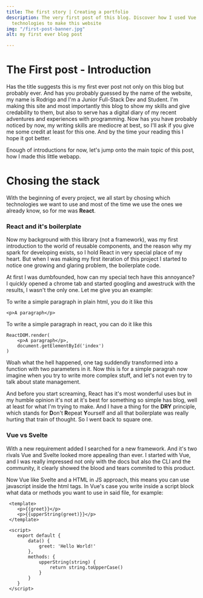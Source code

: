 ```yaml
---
title: The first story | Creating a portfolio
description: The very first post of this blog. Discover how I used Vue and it's associated
  technologies to make this website
img: "/first-post-banner.jpg"
alt: my first ever blog post

---
```

# The First post - Introduction

Has the title suggests this is my first ever post not only on this blog but probably ever. And has you probably guessed by the name of the website, my name is Rodrigo and I'm a Junior Full-Stack Dev and Student. I'm making this site and most importantly this blog to show my skills and give credability to them, but also to serve has a digital diary of my recent adventures and experiences with programming. Now has you have probably noticed by now, my writing skills are mediocre at best, so I'll ask if you give me some credit at least for this one. And by the time your reading this I hope it got better.

Enough of introductions for now, let's jump onto the main topic of this post, how I made this little webapp.

# Chosing the stack

With the beginning of every project, we all start by chosing which technologies we want to use and most of the time we use the ones we already know, so for me was **React**.

### React and it's boilerplate

Now my background with this library (not a framework), was my first introduction to the world of reusable components, and the reason why my spark for developing exists, so I hold React in very special place of my heart. But when I was making my first iteration of this project I started to notice one growing and glaring problem, the boilerplate code.

At first I was dumbfounded, how can my special tech have this annoyance? I quickly opened a chrome tab and started googling and awestruck with the results, I wasn't the only one. Let me give you an example:

To write a simple paragraph in plain html, you do it like this

    <p>A paragraph</p>

To write a simple paragraph in react, you can do it like this

    ReactDOM.render(
    	<p>A paragraph</p>,
        document.getElementById('index')
    )

Woah what the hell happened, one tag suddendly transformed into a function with two parameters in it. Now this is for a simple paragrah now imagine when you try to write more complex stuff, and let's not even try to talk about state management.

And before you start screaming, React has it's most wonderful uses but in my humble opinion it's not at it's best for something so simple has blog, well at least for what I'm trying to make. And I have a thing for the **DRY** principle, which stands for **D**on't **R**epeat **Y**ourself and all that boilerplate was really hurting that train of thought. So I went back to square one.

### Vue vs Svelte

With a new requirement added I searched for a new framework. And it's two rivals Vue and Svelte looked more appealing than ever. I started with Vue, and I was really impressed not only with the docs but also the CLI and the community, it clearly showed the blood and tears commited to this product.

Now Vue like Svelte and a HTML in JS approach, this means you can use javascript inside the html tags. In Vue's case you write inside a script block what data or methods you want to use in said file, for example:

     <template>
     	<p>{{greet}}</p>
        <p>{{upperString(greet)}}</p>
     </template>
     
     <script>
     	export default {
        	data() {
           		greet: 'Hello World!'
            },
            methods: {
            	upperString(string) {
                	return string.toUpperCase()
                }
            }
        }
     </script>